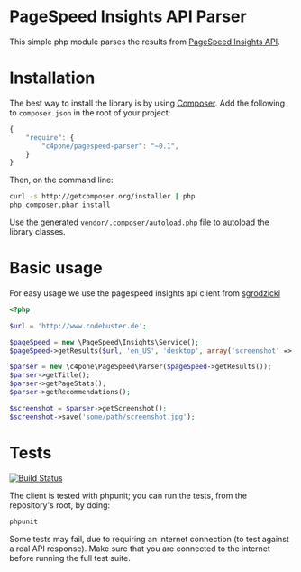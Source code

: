 PageSpeed Insights API Parser
============================

This simple php module parses the results from [PageSpeed Insights API](https://developers.google.com/speed/docs/insights/v2/getting-started).

Installation
============

The best way to install the library is by using [Composer](http://getcomposer.org). Add the following to `composer.json` in the root of your project:

``` javascript
{
    "require": {
        "c4pone/pagespeed-parser": "~0.1",
    }
}
```

Then, on the command line:

``` bash
curl -s http://getcomposer.org/installer | php
php composer.phar install
```

Use the generated `vendor/.composer/autoload.php` file to autoload the library classes.

Basic usage
===================

For easy usage we use the pagespeed insights api client from [sgrodzicki](https://github.com/sgrodzicki/pagespeed)

```php
<?php

$url = 'http://www.codebuster.de';

$pageSpeed = new \PageSpeed\Insights\Service();
$pageSpeed->getResults($url, 'en_US', 'desktop', array('screenshot' => true));

$parser = new \c4pone\PageSpeed\Parser($pageSpeed->getResults());
$parser->getTitle();
$parser->getPageStats();
$parser->getRecommendations();

$screenshot = $parser->getScreenshot();
$screenshot->save('some/path/screenshot.jpg');

```

Tests
=====

[![Build Status](https://secure.travis-ci.org/c4pone/pagespeed.png?branch=master)](http://travis-ci.org/c4pone/pagespeed-parser)

The client is tested with phpunit; you can run the tests, from the repository's root, by doing:

``` bash
phpunit
```

Some tests may fail, due to requiring an internet connection (to test against a real API response). Make sure that
you are connected to the internet before running the full test suite.


